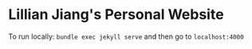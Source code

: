 # Lillian Jiang's Personal Website

To run locally: `bundle exec jekyll serve` and then go to `localhost:4000`